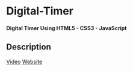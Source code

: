 # Digital-Timer
#### Digital Timer Using HTML5 - CSS3 - JavaScript

## Description
[Video](https://user-images.githubusercontent.com/81237428/218163888-22bd89c6-7b4a-49ae-8262-d0896997cd8e.mp4)
[Website](https://hager-abd-el-galil.github.io/Digital-Timer)


